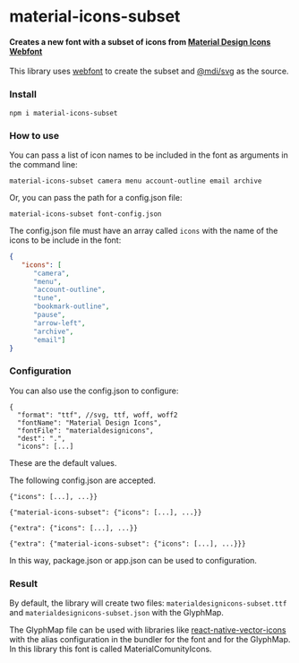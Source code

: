 # material-icons-subset

#### Creates a new font with a subset of icons from [Material Design Icons Webfont](https://materialdesignicons.com/)

This library uses [webfont](https://github.com/itgalaxy/webfont) to create the subset and [@mdi/svg](https://www.npmjs.com/package/@mdi/svg) as the source.

### Install

```
npm i material-icons-subset
```

### How to use

You can pass a list of icon names to be included in the font as arguments in the command line:

```
material-icons-subset camera menu account-outline email archive
```

Or, you can pass the path for a config.json file:

```
material-icons-subset font-config.json
```

The config.json file must have an array called `icons` with the name of the icons to be include in the font:

```JSON
{
   "icons": [
      "camera",
      "menu",
      "account-outline",
      "tune",
      "bookmark-outline",
      "pause",
      "arrow-left",
      "archive",
      "email"]
}
```

### Configuration

You can also use the config.json to configure:

```
{
  "format": "ttf", //svg, ttf, woff, woff2
  "fontName": "Material Design Icons",
  "fontFile": "materialdesignicons",
  "dest": ".",
  "icons": [...]
```

These are the default values.

The following config.json are accepted.

```
{"icons": [...], ...}}
```

```
{"material-icons-subset": {"icons": [...], ...}}
```

```
{"extra": {"icons": [...], ...}}
```

```
{"extra": {"material-icons-subset": {"icons": [...], ...}}}
```

In this way, package.json or app.json can be used to configuration.

### Result

By default, the library will create two files:
`materialdesignicons-subset.ttf` and
`materialdesignicons-subset.json` with the GlyphMap.

The GlyphMap file can be used with libraries like [react-native-vector-icons](https://github.com/oblador/react-native-vector-icons/) with the alias configuration in the bundler for the font and for the GlyphMap. In this library this font is called MaterialComunityIcons.
